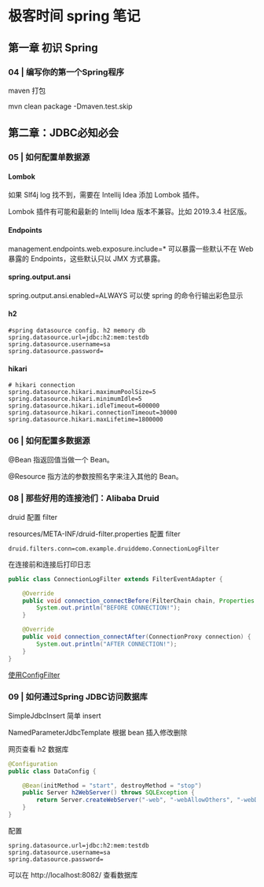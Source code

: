 # 极客时间 spring 笔记

## 第一章 初识 Spring

### 04 | 编写你的第一个Spring程序

maven 打包

mvn clean package -Dmaven.test.skip

## 第二章：JDBC必知必会

### 05 | 如何配置单数据源

#### Lombok

如果 Slf4j log 找不到，需要在 Intellij Idea 添加 Lombok 插件。

Lombok 插件有可能和最新的 Intellij Idea 版本不兼容。比如 2019.3.4 社区版。

#### Endpoints

management.endpoints.web.exposure.include=* 可以暴露一些默认不在 Web 暴露的 Endpoints，这些默认只以 JMX 方式暴露。

#### spring.output.ansi

spring.output.ansi.enabled=ALWAYS 可以使 spring 的命令行输出彩色显示

#### h2

```
#spring datasource config. h2 memory db
spring.datasource.url=jdbc:h2:mem:testdb
spring.datasource.username=sa
spring.datasource.password=
```

#### hikari

```
# hikari connection
spring.datasource.hikari.maximumPoolSize=5
spring.datasource.hikari.minimumIdle=5
spring.datasource.hikari.idleTimeout=600000
spring.datasource.hikari.connectionTimeout=30000
spring.datasource.hikari.maxLifetime=1800000
```

### 06 | 如何配置多数据源

@Bean 指返回值当做一个 Bean。

@Resource 指方法的参数按照名字来注入其他的 Bean。

### 08 | 那些好用的连接池们：Alibaba Druid

druid 配置 filter

resources/META-INF/druid-filter.properties 配置 filter

```
druid.filters.conn=com.example.druiddemo.ConnectionLogFilter
```

在连接前和连接后打印日志

```java
public class ConnectionLogFilter extends FilterEventAdapter {

    @Override
    public void connection_connectBefore(FilterChain chain, Properties info) {
        System.out.println("BEFORE CONNECTION!");
    }

    @Override
    public void connection_connectAfter(ConnectionProxy connection) {
        System.out.println("AFTER CONNECTION!");
    }
}
```

[使用ConfigFilter](https://github.com/alibaba/druid/wiki/%E4%BD%BF%E7%94%A8ConfigFilter)

### 09 | 如何通过Spring JDBC访问数据库

SimpleJdbcInsert 简单 insert

NamedParameterJdbcTemplate 根据 bean 插入修改删除

网页查看 h2 数据库

```java
@Configuration
public class DataConfig {

    @Bean(initMethod = "start", destroyMethod = "stop")
    public Server h2WebServer() throws SQLException {
        return Server.createWebServer("-web", "-webAllowOthers", "-webDaemon", "-webPort", "8082");
    }
}
```

配置

```
spring.datasource.url=jdbc:h2:mem:testdb
spring.datasource.username=sa
spring.datasource.password=
```

可以在 http://localhost:8082/ 查看数据库
